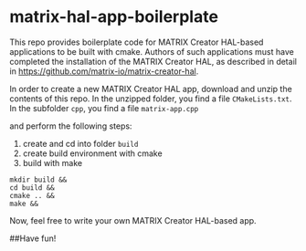 # matrix-hal-app-boilerplate

This repo provides boilerplate code for MATRIX Creator HAL-based applications to be built with cmake.
Authors of such applications must have completed the installation of the MATRIX Creator HAL, as described in detail in https://github.com/matrix-io/matrix-creator-hal.

In order to create a new MATRIX Creator HAL app, download and unzip the contents of this repo.
In the unzipped folder, you find a file `CMakeLists.txt`.
In the subfolder `cpp`, you find a file `matrix-app.cpp`

and perform the following steps:

1) create and cd into folder `build`
2) create build environment with cmake
3) build with make

```
mkdir build &&
cd build &&
cmake .. &&
make &&
```

Now, feel free to write your own MATRIX Creator HAL-based app. 

##Have fun!
